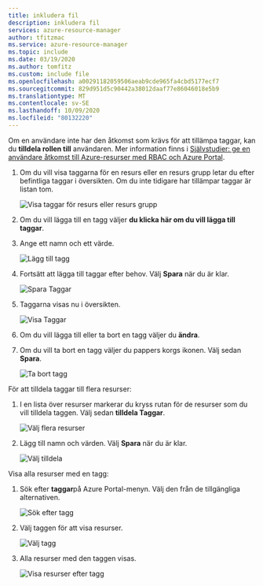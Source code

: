 ```yaml
---
title: inkludera fil
description: inkludera fil
services: azure-resource-manager
author: tfitzmac
ms.service: azure-resource-manager
ms.topic: include
ms.date: 03/19/2020
ms.author: tomfitz
ms.custom: include file
ms.openlocfilehash: a00291182059506aeab9cde965fa4cbd5177ecf7
ms.sourcegitcommit: 829d951d5c90442a38012daaf77e86046018e5b9
ms.translationtype: MT
ms.contentlocale: sv-SE
ms.lasthandoff: 10/09/2020
ms.locfileid: "80132220"
---
```

Om en användare inte har den åtkomst som krävs för att tillämpa taggar, kan du **tilldela rollen till** användaren. Mer information finns i [Självstudier: ge en användare åtkomst till Azure-resurser med RBAC och Azure Portal](../articles/role-based-access-control/quickstart-assign-role-user-portal.md).

1. Om du vill visa taggarna för en resurs eller en resurs grupp letar du efter befintliga taggar i översikten. Om du inte tidigare har tillämpar taggar är listan tom.

   ![Visa taggar för resurs eller resurs grupp](./media/resource-manager-tag-resources/view-tags.png)

1. Om du vill lägga till en tagg väljer **du klicka här om du vill lägga till taggar**.

1. Ange ett namn och ett värde.

   ![Lägg till tagg](./media/resource-manager-tag-resources/add-tag.png)

1. Fortsätt att lägga till taggar efter behov. Välj **Spara** när du är klar.

   ![Spara Taggar](./media/resource-manager-tag-resources/save-tags.png)

1. Taggarna visas nu i översikten.

   ![Visa Taggar](./media/resource-manager-tag-resources/view-new-tags.png)

1. Om du vill lägga till eller ta bort en tagg väljer du **ändra**.

1. Om du vill ta bort en tagg väljer du pappers korgs ikonen. Välj sedan **Spara**.

   ![Ta bort tagg](./media/resource-manager-tag-resources/delete-tag.png)

För att tilldela taggar till flera resurser:

1. I en lista över resurser markerar du kryss rutan för de resurser som du vill tilldela taggen. Välj sedan **tilldela Taggar**.

   ![Välj flera resurser](./media/resource-manager-tag-resources/select-multiple-resources.png)

1. Lägg till namn och värden. Välj **Spara** när du är klar.

   ![Välj tilldela](./media/resource-manager-tag-resources/select-assign.png)

Visa alla resurser med en tagg:

1. Sök efter **taggar**på Azure Portal-menyn. Välj den från de tillgängliga alternativen.

   ![Sök efter tagg](./media/resource-manager-tag-resources/find-tags-general.png)

1. Välj taggen för att visa resurser.

   ![Välj tagg](./media/resource-manager-tag-resources/select-tag.png)

1. Alla resurser med den taggen visas.

   ![Visa resurser efter tagg](./media/resource-manager-tag-resources/view-resources-by-tag.png)
